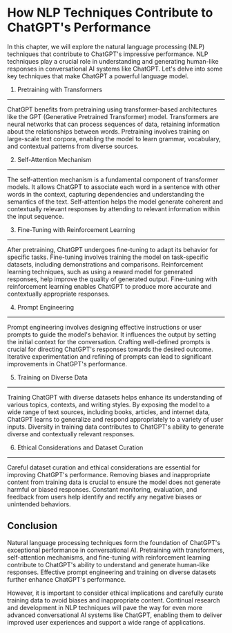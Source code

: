 How NLP Techniques Contribute to ChatGPT's Performance
===============================================================

In this chapter, we will explore the natural language processing (NLP) techniques that contribute to ChatGPT's impressive performance. NLP techniques play a crucial role in understanding and generating human-like responses in conversational AI systems like ChatGPT. Let's delve into some key techniques that make ChatGPT a powerful language model.

1. Pretraining with Transformers
--------------------------------

ChatGPT benefits from pretraining using transformer-based architectures like the GPT (Generative Pretrained Transformer) model. Transformers are neural networks that can process sequences of data, retaining information about the relationships between words. Pretraining involves training on large-scale text corpora, enabling the model to learn grammar, vocabulary, and contextual patterns from diverse sources.

2. Self-Attention Mechanism
---------------------------

The self-attention mechanism is a fundamental component of transformer models. It allows ChatGPT to associate each word in a sentence with other words in the context, capturing dependencies and understanding the semantics of the text. Self-attention helps the model generate coherent and contextually relevant responses by attending to relevant information within the input sequence.

3. Fine-Tuning with Reinforcement Learning
------------------------------------------

After pretraining, ChatGPT undergoes fine-tuning to adapt its behavior for specific tasks. Fine-tuning involves training the model on task-specific datasets, including demonstrations and comparisons. Reinforcement learning techniques, such as using a reward model for generated responses, help improve the quality of generated output. Fine-tuning with reinforcement learning enables ChatGPT to produce more accurate and contextually appropriate responses.

4. Prompt Engineering
---------------------

Prompt engineering involves designing effective instructions or user prompts to guide the model's behavior. It influences the output by setting the initial context for the conversation. Crafting well-defined prompts is crucial for directing ChatGPT's responses towards the desired outcome. Iterative experimentation and refining of prompts can lead to significant improvements in ChatGPT's performance.

5. Training on Diverse Data
---------------------------

Training ChatGPT with diverse datasets helps enhance its understanding of various topics, contexts, and writing styles. By exposing the model to a wide range of text sources, including books, articles, and internet data, ChatGPT learns to generalize and respond appropriately to a variety of user inputs. Diversity in training data contributes to ChatGPT's ability to generate diverse and contextually relevant responses.

6. Ethical Considerations and Dataset Curation
----------------------------------------------

Careful dataset curation and ethical considerations are essential for improving ChatGPT's performance. Removing biases and inappropriate content from training data is crucial to ensure the model does not generate harmful or biased responses. Constant monitoring, evaluation, and feedback from users help identify and rectify any negative biases or unintended behaviors.

Conclusion
----------

Natural language processing techniques form the foundation of ChatGPT's exceptional performance in conversational AI. Pretraining with transformers, self-attention mechanisms, and fine-tuning with reinforcement learning contribute to ChatGPT's ability to understand and generate human-like responses. Effective prompt engineering and training on diverse datasets further enhance ChatGPT's performance.

However, it is important to consider ethical implications and carefully curate training data to avoid biases and inappropriate content. Continual research and development in NLP techniques will pave the way for even more advanced conversational AI systems like ChatGPT, enabling them to deliver improved user experiences and support a wide range of applications.
